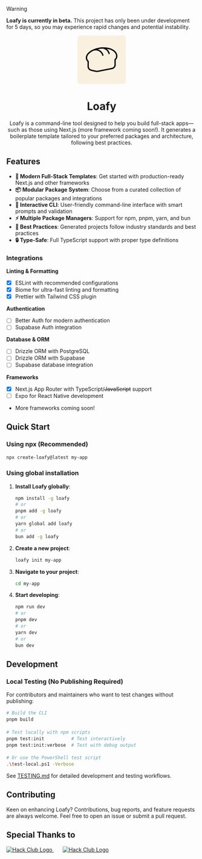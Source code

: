 > [!WARNING]
**Loafy is currently in beta.** This project has only been under development for 5 days, so you may experience rapid changes and potential instability.

<div align="middle">
  <picture>
    <img src="https://raw.githubusercontent.com/hexaaagon/loafy/refs/heads/main/.github/assets/loafy.png" alt="Loafy Logo" height="128" width="128" />
  </picture>
</div>

<h1 align="center">Loafy</h1>

<p align="center">Loafy is a command-line tool designed to help you build full-stack apps—such as those using Next.js (more framework coming soon!). It generates a boilerplate template tailored to your preferred packages and architecture, following best practices.</p>

## Features

- **🚀 Modern Full-Stack Templates**: Get started with production-ready Next.js and other frameworks
- **📦 Modular Package System**: Choose from a curated collection of popular packages and integrations
- **🎯 Interactive CLI**: User-friendly command-line interface with smart prompts and validation
- **⚡ Multiple Package Managers**: Support for npm, pnpm, yarn, and bun
- **🎨 Best Practices**: Generated projects follow industry standards and best practices
- **🔒 Type-Safe**: Full TypeScript support with proper type definitions

### Integrations

**Linting & Formatting**
- [x] ESLint with recommended configurations
- [x] Biome for ultra-fast linting and formatting
- [x] Prettier with Tailwind CSS plugin

**Authentication**
- [ ] Better Auth for modern authentication
- [ ] Supabase Auth integration

**Database & ORM**
- [ ] Drizzle ORM with PostgreSQL
- [ ] Drizzle ORM with Supabase
- [ ] Supabase database integration

**Frameworks**
- [x] Next.js App Router with TypeScript/~~JavaScript~~ support
- [ ] Expo for React Native development
- More frameworks coming soon!

## Quick Start

### Using npx (Recommended)

```bash
npx create-loafy@latest my-app
```

### Using global installation

1. **Install Loafy globally**:
   ```bash
   npm install -g loafy
   # or
   pnpm add -g loafy
   # or  
   yarn global add loafy
   # or
   bun add -g loafy
   ```

2. **Create a new project**:
   ```bash
   loafy init my-app
   ```

3. **Navigate to your project**:
   ```bash
   cd my-app
   ```

4. **Start developing**:
   ```bash
   npm run dev
   # or
   pnpm dev
   # or
   yarn dev
   # or
   bun dev
   ```

## Development

### Local Testing (No Publishing Required)

For contributors and maintainers who want to test changes without publishing:

```bash
# Build the CLI
pnpm build

# Test locally with npm scripts
pnpm test:init          # Test interactively
pnpm test:init:verbose  # Test with debug output

# Or use the PowerShell test script
.\test-local.ps1 -Verbose
```

See [TESTING.md](./TESTING.md) for detailed development and testing workflows.

## Contributing

Keen on enhancing Loafy? Contributions, bug reports, and feature requests are always welcome. Feel free to open an issue or submit a pull request.

## Special Thanks to

<div>
  <a href="https://siege.hackclub.com/?ref=432">
    <img src="https://siege.hackclub.com/assets/logo-55998110.webp" alt="Hack Club Logo" height="48"></img>
  </a>
  &nbsp;&nbsp;&nbsp;&nbsp;&nbsp;
  <a href="https://hackclub.com">
    <img src="https://assets.hackclub.com/flag-standalone.svg" alt="Hack Club Logo" height="48"></img>
  </a>
</div>